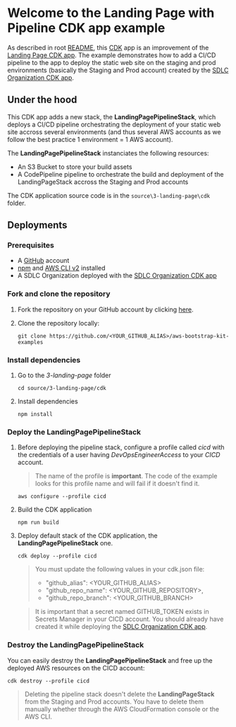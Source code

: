 # Welcome to the Landing Page with Pipeline CDK app example

As described in root [README](../../README.md), this [CDK](https://docs.aws.amazon.com/cdk/latest/guide/apps.html) app is an improvement of the [Landing Page CDK app](../2-landing-page/README.md). The example demonstrates how to add a CI/CD pipeline to the app to deploy the static web site on the staging and prod environments (basically the Staging and Prod account) created by the [SDLC Organization CDK app](../1-SDLC-organization/README.md).

## Under the hood

This CDK app adds a new stack, the **LandingPagePipelineStack**, which deploys a CI/CD pipeline orchestrating the deployment of your static web site accross several environments (and thus several AWS accounts as we follow the best practice 1 environment = 1 AWS account).

The **LandingPagePipelineStack** instanciates the following resources:
* An S3 Bucket to store your build assets
* A CodePipeline pipeline to orchestrate the build and deployment of the LandingPageStack accross the Staging and Prod accounts

The CDK application source code is in the `source\3-landing-page\cdk` folder.

## Deployments

### Prerequisites

* A [GitHub](https://github.com) account
* [npm](https://npmjs.org) and [AWS CLI v2](https://docs.aws.amazon.com/cli/latest/userguide/install-cliv2.html) installed
* A SDLC Organization deployed with the [SDLC Organization CDK app](../1-SDLC-organization/README.md)

### Fork and clone the repository

1. Fork the repository on your GitHub account by clicking [here](https://github.com/aws-samples/aws-bootstrap-kit-examples/fork).

2. Clone the repository locally:
    ```
    git clone https://github.com/<YOUR_GITHUB_ALIAS>/aws-bootstrap-kit-examples
    ```

### Install dependencies

1. Go to the *3-landing-page* folder

    ```
    cd source/3-landing-page/cdk
    ```

1. Install dependencies

    ```
    npm install
    ```

### Deploy the **LandingPagePipelineStack**

1. Before deploying the pipeline stack, configure a profile called *cicd* with the credentials of a user having *DevOpsEngineerAccess* to your *CICD* account.

    > The name of the profile is **important**. The code of the example looks for this profile name and will fail if it doesn't find it.

    ```
    aws configure --profile cicd
    ```

1. Build the CDK application
    ```
    npm run build
    ```

1. Deploy default stack of the CDK application, the **LandingPagePipelineStack** one.
    ```
    cdk deploy --profile cicd
    ```

    > You must update the following values in your cdk.json file:
    >
    >* "github_alias": <YOUR_GITHUB_ALIAS>
    >* "github_repo_name": <YOUR_GITHUB_REPOSITORY>,
    >* "github_repo_branch": <YOUR_GITHUB_BRANCH>

    > It is important that a secret named GITHUB_TOKEN exists in Secrets Manager in your CICD account. You should already have created it while deploying the [SDLC Organization CDK app](../1-SDLC-organization/README.md).


### Destroy the **LandingPagePipelineStack**

You can easily destroy the **LandingPagePipelineStack** and free up the deployed AWS resources on the CICD account:

```
cdk destroy --profile cicd
```

> Deleting the pipeline stack doesn't delete the **LandingPageStack** from the Staging and Prod accounts. You have to delete them manually whether through the AWS CloudFormation console or the AWS CLI.

